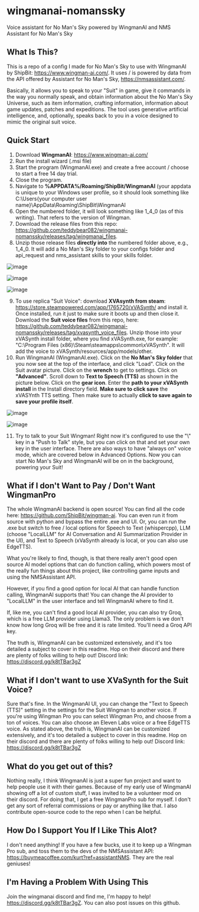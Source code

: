 # wingmanai-nomanssky
 Voice assistant for No Man's Sky powered by WingmanAI and NMS Assistant for No Man's Sky

## What Is This?
This is a repo of a config I made for No Man's Sky to use with WingmanAI by ShipBit: https://www.wingman-ai.com/.  It uses / is powered by data from the API offered by Assistant for No Man's Sky, https://nmsassistant.com/.

Basically, it allows you to speak to your "Suit" in game, give it commands in the way you normally speak, and obtain information about the No Man's Sky Universe, such as item information, crafting information, information about game updates, patches and expeditions.  The tool uses generative artificial intelligence, and, optionally, speaks back to you in a voice designed to mimic the original suit voice.

## Quick Start

1. Download **WingmanAI**: https://www.wingman-ai.com/
2. Run the install wizard (.msi file)
3. Start the program (WingmanAI.exe) and create a free account / choose to start a free 14 day trial.
4. Close the program.
5. Navigate to **%APPDATA%/Roaming/ShipBit/WingmanAI** (your appdata is unique to your Windows user profile, so it should look something like C:\Users\{your computer user name}\AppData\Roaming\ShipBit\WingmanAI
6. Open the numbered folder, it will look something like 1_4_0 (as of this writing).  That refers to the version of Wingman.
7. Download the release files from this repo: https://github.com/teddybear082/wingmanai-nomanssky/releases/tag/wingmanai_files.
8. Unzip those release files **directly into** the numbered folder above, e.g., 1_4_0.  It will add a No Man's Sky folder to your configs folder and api_request and nms_assistant skills to your skills folder.

![image](https://github.com/teddybear082/wingmanai-nomanssky/assets/87204721/ca412c16-68a8-4f5f-b2c4-4e1d2c61d189)


![image](https://github.com/teddybear082/wingmanai-nomanssky/assets/87204721/1197d9c8-eb79-43f0-b7bc-4824351d432a)

![image](https://github.com/teddybear082/wingmanai-nomanssky/assets/87204721/96c79284-1b14-4683-9672-6eb8c85caec5)

9. To use replica "Suit Voice": download **XVAsynth from steam**: https://store.steampowered.com/app/1765720/xVASynth/ and install it.  Once installed, run it just to make sure it boots up and then close it.  Download the **Suit voice files** from this repo, here: https://github.com/teddybear082/wingmanai-nomanssky/releases/tag/xvasynth_voice_files.  Unzip those into your xVASynth install folder, where you find xVASynth.exe, for example: "C:\Program Files (x86)\Steam\steamapps\common\xVASynth".  It will add the voice to  xVASynth/resources/app/models/other.
10. Run WingmanAI (WingmanAI.exe).  Click on the **No Man's Sky folder** that you now see at the top of the interface, and click "Load".  Click on the Suit avatar picture.  Click on the **wrench** to get to settings.  Click on **"Advanced"**.  Scroll down to **Text to Speech (TTS)** as shown in the picture below. 
 Click on the **gear icon**.  Enter the **path to your xVASynth install** in the Install directory field.  **Make sure to click save** the xVASYnth TTS setting.  Then make sure to actually **click to save again to save your profile itself**.

![image](https://github.com/teddybear082/wingmanai-nomanssky/assets/87204721/56238c60-539a-46eb-bbf9-df2a00acf2d0)

![image](https://github.com/teddybear082/wingmanai-nomanssky/assets/87204721/44e81e2f-8e05-4731-a66e-9dd1f9d63b2f)

11. Try to talk to your Suit Wingman! Right now it's configured to use the "\\" key in a "Push to Talk" style, but you can click on that and set your own key in the user interface. There are also ways to have "always on" voice mode, which are covered below in Advanced Options.  Now you can start No Man's Sky and WingmanAI will be on in the background, powering your Suit!  


## What if I don't Want to Pay / Don't Want WingmanPro

The whole WingmanAI backend is open source!  You can find all the code here: https://github.com/ShipBit/wingman-ai.  You can even run it from source with python and bypass the entire .exe and UI.  Or, you can run the .exe but switch to free / local options for Speech to Text (whispercpp), LLM (choose "LocalLLM" for AI Conversation and AI Summarization Provider in the UI), and Text to Speech (xVaSynth already is local, or you can also use EdgeTTS).

What you're likely to find, though, is that there really aren't good open source AI model options that can do function calling, which powers most of the really fun things about this project, like controlling game inputs and using the NMSAssistant API.  

However, if you find a good option for local AI that can handle function calling, WingmanAI supports that!  You can change the AI provider to "LocalLLM" in the user interface and tell WingmanAI where to find it.

If, like me, you can't find a good local AI provider, you can also try Groq, which is a free LLM provider using Llama3.  The only problem is we don't know how long Groq will be free and it is rate limited. You'll need a Groq API key.

The truth is, WingmanAI can be customized extensively, and it's too detailed a subject to cover in this readme.  Hop on their discord and there are plenty of folks willing to help out!  Discord link: https://discord.gg/k8tTBar3gZ

## What if I don't want to use XVaSynth for the Suit Voice?

Sure that's fine.  In the WingmanAI UI, you can change the "Text to Speech (TTS)" setting in the settings for the Suit Wingman to another voice. If you're using Wingman Pro you can select Wingman Pro, and choose from a ton of voices.  You can also choose an Eleven Labs voice or a free EdgeTTS voice.  As stated above, the truth is, WingmanAI can be customized extensively, and it's too detailed a subject to cover in this readme.  Hop on their discord and there are plenty of folks willing to help out!  Discord link: https://discord.gg/k8tTBar3gZ

## What do you get out of this?

Nothing really, I think WingmanAI is just a super fun project and want to help people use it with their games.  Because of my early use of WingmanAI showing off a lot of custom stuff, I was invited to be a volunteer mod on their discord.  For doing that, I get a free WingmanPro sub for myself.  I don't get any sort of referral commissions or pay or anything like that.  I also contribute open-source code to the repo when I can be helpful.

## How Do I Support You If I Like This Alot?

I don't need anything! If you have a few bucks, use it to keep up a Wingman Pro sub, and toss them to the devs of the NMSAssistant API: https://buymeacoffee.com/kurt?ref=assistantNMS.  They are the real geniuses!

## I'm Having a Problem With Using This

Join the wingmanai discord and find me, I'm happy to help! https://discord.gg/k8tTBar3gZ.  You can also post issues on this github.

